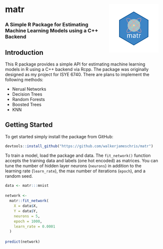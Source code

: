 # matr <img src='img/logo.png' align="right" height="160" />

### A Simple R Package for Estimating Machine Learning Models using a C++ Backend

## Introduction

This R package provides a simple API for estimating machine learning models in R
using a C++ backend via Rcpp. The package was originally designed as my project
for ISYE 6740. There are plans to implement the following methods:

* Nerual Networks
* Decision Trees
* Random Forests
* Boosted Trees
* KNN

## Getting Started

To get started simply install the package from GitHub:

```r
devtools::install_github("https://github.com/walkerjameschris/matr")
```

To train a model, load the package and data. The `fit_network()` function
accepts the training data and labels (one hot encoded) as matrices. You can tune
the number of hidden layer neurons (`neurons`) in addition to the learning rate
(`learn_rate`), the max number of iterations (`epoch`), and a random seed.

```r
data <- matr:::mnist

network <-
  matr::fit_network(
    X = data$X,
    Y = data$Y,
    neurons = 5,
    epoch = 1000,
    learn_rate = 0.0001
  )

predict(network)
```

